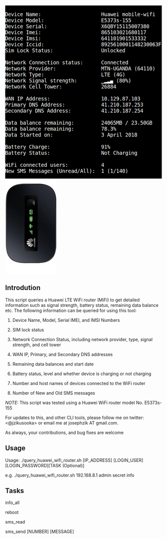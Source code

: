 ![alt text](query_huawei_mifi.png "Query Huawei WiFi Router")
![alt text](huawei_5373s.jpg "Query Huawei WiFi Router")

Introdution
-----------

This script queries a Huawei LTE WiFi router (MiFi) to get detailed information such
as signal strength, battery status, remaining data balance etc.  The following 
information can be queried for using this tool:

1. Device Name, Model, Serial IMEI, and IMSI Numbers

2. SIM lock status

3. Network Connection Status, including network provider, type, signal strength,
   and cell tower

4. WAN IP, Primary, and Secondary DNS addresses

5. Remaining data balances and start date

6. Battery status, level and whether device is charging or not charging 

7. Number and host names of devices connected to the WiFi router

8. Number of New and Old SMS messages


*NOTE:* This script was tested using a Huawei WiFi router model No. E5373s-155

For updates to this, and other CLI tools, please follow me on twitter: <@jzikusooka> or 
email me at josephzik AT gmail.com.  

As always, your contributions, and bug fixes are welcome

Usage
------
Usage: ./query_huawei_wifi_router.sh [IP_ADDRESS] [LOGIN_USER] [LOGIN_PASSWORD][TASK (Optional)]

  e.g. ./query_huawei_wifi_router.sh 192.168.8.1 admin secret info


Tasks
-----
info_all

reboot

sms_read

sms_send [NUMBER] [MESSAGE]
